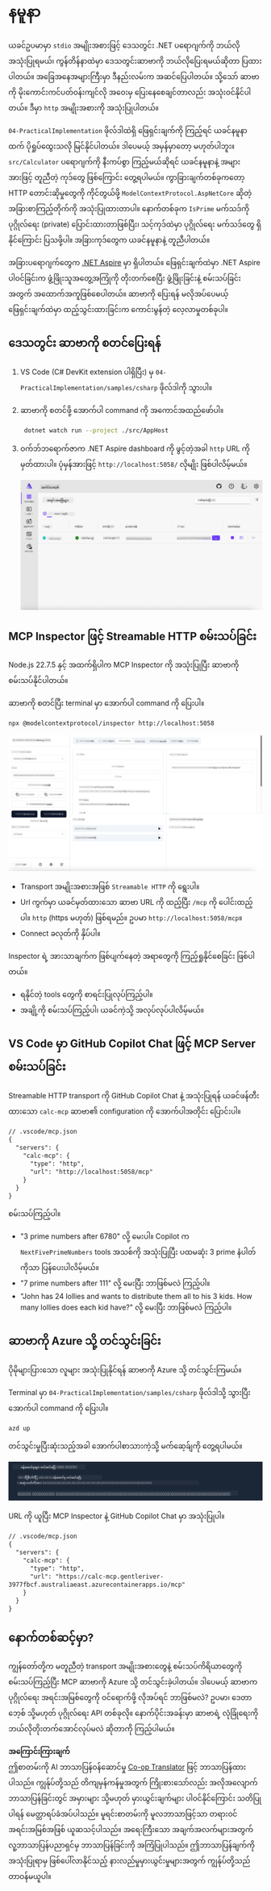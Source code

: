 <!--
CO_OP_TRANSLATOR_METADATA:
{
  "original_hash": "0bc7bd48f55f1565f1d95ccb2c16f728",
  "translation_date": "2025-07-13T23:10:37+00:00",
  "source_file": "04-PracticalImplementation/samples/csharp/README.md",
  "language_code": "my"
}
-->
# နမူနာ

ယခင်ဥပမာမှာ `stdio` အမျိုးအစားဖြင့် ဒေသတွင်း .NET ပရောဂျက်ကို ဘယ်လိုအသုံးပြုရမယ်၊ ကွန်တိန်နာထဲမှာ ဒေသတွင်းဆာဗာကို ဘယ်လိုပြေးရမယ်ဆိုတာ ပြထားပါတယ်။ အခြေအနေအများကြီးမှာ ဒီနည်းလမ်းက အဆင်ပြေပါတယ်။ သို့သော် ဆာဗာကို မိုးကောင်းကင်ပတ်ဝန်းကျင်လို အဝေးမှ ပြေးနေစေချင်တာလည်း အသုံးဝင်နိုင်ပါတယ်။ ဒီမှာ `http` အမျိုးအစားကို အသုံးပြုပါတယ်။

`04-PracticalImplementation` ဖိုလ်ဒါထဲရှိ ဖြေရှင်းချက်ကို ကြည့်ရင် ယခင်နမူနာထက် ပိုရှုပ်ထွေးသလို မြင်နိုင်ပါတယ်။ ဒါပေမယ့် အမှန်မှာတော့ မဟုတ်ပါဘူး။ `src/Calculator` ပရောဂျက်ကို နီးကပ်စွာ ကြည့်မယ်ဆိုရင် ယခင်နမူနာနဲ့ အများအားဖြင့် တူညီတဲ့ ကုဒ်တွေ ဖြစ်ကြောင်း တွေ့ရပါမယ်။ ကွာခြားချက်တစ်ခုကတော့ HTTP တောင်းဆိုမှုတွေကို ကိုင်တွယ်ဖို့ `ModelContextProtocol.AspNetCore` ဆိုတဲ့ အခြားစာကြည့်တိုက်ကို အသုံးပြုထားတာပါ။ နောက်တစ်ခုက `IsPrime` မက်သဒ်ကို ပုဂ္ဂိုလ်ရေး (private) ပြောင်းထားတာဖြစ်ပြီး၊ သင့်ကုဒ်ထဲမှာ ပုဂ္ဂိုလ်ရေး မက်သဒ်တွေ ရှိနိုင်ကြောင်း ပြသဖို့ပါ။ အခြားကုဒ်တွေက ယခင်နမူနာနဲ့ တူညီပါတယ်။

အခြားပရောဂျက်တွေက [.NET Aspire](https://learn.microsoft.com/dotnet/aspire/get-started/aspire-overview) မှာ ရှိပါတယ်။ ဖြေရှင်းချက်ထဲမှာ .NET Aspire ပါဝင်ခြင်းက ဖွံ့ဖြိုးသူအတွေ့အကြုံကို တိုးတက်စေပြီး ဖွံ့ဖြိုးခြင်းနဲ့ စမ်းသပ်ခြင်းအတွက် အထောက်အကူဖြစ်စေပါတယ်။ ဆာဗာကို ပြေးရန် မလိုအပ်ပေမယ့် ဖြေရှင်းချက်ထဲမှာ ထည့်သွင်းထားခြင်းက ကောင်းမွန်တဲ့ လေ့လာမှုတစ်ခုပါ။

## ဒေသတွင်း ဆာဗာကို စတင်ပြေးရန်

1. VS Code (C# DevKit extension ပါရှိပြီး) မှ `04-PracticalImplementation/samples/csharp` ဖိုလ်ဒါကို သွားပါ။
1. ဆာဗာကို စတင်ဖို့ အောက်ပါ command ကို အကောင်အထည်ဖော်ပါ။

   ```bash
    dotnet watch run --project ./src/AppHost
   ```

1. ဝက်ဘ်ဘရောက်ဇာက .NET Aspire dashboard ကို ဖွင့်တဲ့အခါ `http` URL ကို မှတ်ထားပါ။ ပုံမှန်အားဖြင့် `http://localhost:5058/` လိုမျိုး ဖြစ်ပါလိမ့်မယ်။

   ![.NET Aspire Dashboard](../../../../../translated_images/dotnet-aspire-dashboard.0a7095710e9301e90df2efd867e1b675b3b9bc2ccd7feb1ebddc0751522bc37c.my.png)

## MCP Inspector ဖြင့် Streamable HTTP စမ်းသပ်ခြင်း

Node.js 22.7.5 နှင့် အထက်ရှိပါက MCP Inspector ကို အသုံးပြုပြီး ဆာဗာကို စမ်းသပ်နိုင်ပါတယ်။

ဆာဗာကို စတင်ပြီး terminal မှာ အောက်ပါ command ကို ပြေးပါ။

```bash
npx @modelcontextprotocol/inspector http://localhost:5058
```

![MCP Inspector](../../../../../translated_images/mcp-inspector.c223422b9b494fb4a518a3b3911b3e708e6a5715069470f9163ee2ee8d5f1ba9.my.png)

- Transport အမျိုးအစားအဖြစ် `Streamable HTTP` ကို ရွေးပါ။
- Url ကွက်မှာ ယခင်မှတ်ထားသော ဆာဗာ URL ကို ထည့်ပြီး `/mcp` ကို ပေါင်းထည့်ပါ။ `http` (https မဟုတ်) ဖြစ်ရမည်။ ဥပမာ `http://localhost:5058/mcp`။
- Connect ခလုတ်ကို နှိပ်ပါ။

Inspector ရဲ့ အားသာချက်က ဖြစ်ပျက်နေတဲ့ အရာတွေကို ကြည့်ရှုနိုင်စေခြင်း ဖြစ်ပါတယ်။

- ရနိုင်တဲ့ tools တွေကို စာရင်းပြုလုပ်ကြည့်ပါ။
- အချို့ကို စမ်းသပ်ကြည့်ပါ၊ ယခင်ကဲ့သို့ အလုပ်လုပ်ပါလိမ့်မယ်။

## VS Code မှာ GitHub Copilot Chat ဖြင့် MCP Server စမ်းသပ်ခြင်း

Streamable HTTP transport ကို GitHub Copilot Chat နဲ့ အသုံးပြုရန် ယခင်ဖန်တီးထားသော `calc-mcp` ဆာဗာ၏ configuration ကို အောက်ပါအတိုင်း ပြောင်းပါ။

```jsonc
// .vscode/mcp.json
{
  "servers": {
    "calc-mcp": {
      "type": "http",
      "url": "http://localhost:5058/mcp"
    }
  }
}
```

စမ်းသပ်ကြည့်ပါ။

- "3 prime numbers after 6780" လို့ မေးပါ။ Copilot က `NextFivePrimeNumbers` tools အသစ်ကို အသုံးပြုပြီး ပထမဆုံး 3 prime နံပါတ်ကိုသာ ပြန်ပေးပါလိမ့်မယ်။
- "7 prime numbers after 111" လို့ မေးပြီး ဘာဖြစ်မလဲ ကြည့်ပါ။
- "John has 24 lollies and wants to distribute them all to his 3 kids. How many lollies does each kid have?" လို့ မေးပြီး ဘာဖြစ်မလဲ ကြည့်ပါ။

## ဆာဗာကို Azure သို့ တင်သွင်းခြင်း

ပိုမိုများပြားသော လူများ အသုံးပြုနိုင်ရန် ဆာဗာကို Azure သို့ တင်သွင်းကြမယ်။

Terminal မှာ `04-PracticalImplementation/samples/csharp` ဖိုလ်ဒါသို့ သွားပြီး အောက်ပါ command ကို ပြေးပါ။

```bash
azd up
```

တင်သွင်းမှုပြီးဆုံးသည့်အခါ အောက်ပါစာသားကဲ့သို့ မက်ဆေ့ခ်ျကို တွေ့ရပါမယ်။

![Azd deployment success](../../../../../translated_images/azd-deployment-success.bd42940493f1b834a5ce6251a6f88966546009b350df59d0cc4a8caabe94a4f1.my.png)

URL ကို ယူပြီး MCP Inspector နဲ့ GitHub Copilot Chat မှာ အသုံးပြုပါ။

```jsonc
// .vscode/mcp.json
{
  "servers": {
    "calc-mcp": {
      "type": "http",
      "url": "https://calc-mcp.gentleriver-3977fbcf.australiaeast.azurecontainerapps.io/mcp"
    }
  }
}
```

## နောက်တစ်ဆင့်မှာ?

ကျွန်တော်တို့က မတူညီတဲ့ transport အမျိုးအစားတွေနဲ့ စမ်းသပ်ကိရိယာတွေကို စမ်းသပ်ကြည့်ပြီး MCP ဆာဗာကို Azure သို့ တင်သွင်းခဲ့ပါတယ်။ ဒါပေမယ့် ဆာဗာက ပုဂ္ဂိုလ်ရေး အရင်းအမြစ်တွေကို ဝင်ရောက်ဖို့ လိုအပ်ရင် ဘာဖြစ်မလဲ? ဥပမာ၊ ဒေတာဘေ့စ် သို့မဟုတ် ပုဂ္ဂိုလ်ရေး API တစ်ခုလို။ နောက်ပိုင်းအခန်းမှာ ဆာဗာရဲ့ လုံခြုံရေးကို ဘယ်လိုတိုးတက်အောင်လုပ်မလဲ ဆိုတာကို ကြည့်ပါမယ်။

**အကြောင်းကြားချက်**  
ဤစာတမ်းကို AI ဘာသာပြန်ဝန်ဆောင်မှု [Co-op Translator](https://github.com/Azure/co-op-translator) ဖြင့် ဘာသာပြန်ထားပါသည်။ ကျွန်ုပ်တို့သည် တိကျမှန်ကန်မှုအတွက် ကြိုးစားသော်လည်း အလိုအလျောက် ဘာသာပြန်ခြင်းတွင် အမှားများ သို့မဟုတ် မှားယွင်းချက်များ ပါဝင်နိုင်ကြောင်း သတိပြုပါရန် မေတ္တာရပ်ခံအပ်ပါသည်။ မူရင်းစာတမ်းကို မူလဘာသာဖြင့်သာ တရားဝင်အရင်းအမြစ်အဖြစ် ယူဆသင့်ပါသည်။ အရေးကြီးသော အချက်အလက်များအတွက် လူ့ဘာသာပြန်ပညာရှင်မှ ဘာသာပြန်ခြင်းကို အကြံပြုပါသည်။ ဤဘာသာပြန်ချက်ကို အသုံးပြုရာမှ ဖြစ်ပေါ်လာနိုင်သည့် နားလည်မှုမှားယွင်းမှုများအတွက် ကျွန်ုပ်တို့သည် တာဝန်မယူပါ။